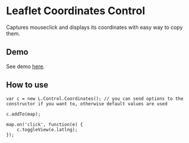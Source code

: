 Leaflet Coordinates Control
===========================
Captures mouseclick and displays its coordinates with easy way to copy them.

Demo
----

See demo [here](http://kartenkarsten.github.io/Leaflet-Coordinates-Control/demo/).

How to use
----------
	var c = new L.Control.Coordinates(); // you can send options to the constructor if you want to, otherwise default values are used

	c.addTo(map);

	map.on('click', function(e) {
		c.toggleView(e.latlng);
	});
